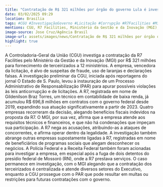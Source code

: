 ```yaml
---
title: "Contratação de R$ 321 milhões por órgão do governo Lula é investigada pela CGU"
date: 03/02/2025 09:29
location: Brasília
tags: #CGU #InvestigaçãoGoverno #Licitação #Corrupção #R7Facilities #MinistérioDaGestão #Fraude #Laranjas #ContratosGovernamentais #PolíciaFederal #abc360noticias
mentions: CGU, R7 Facilities, Ministério da Gestão e da Inovação (MGI), Gildenilson Braz Torres, Esther Dweck, Vinícius Marques de Carvalho, Polícia Federal, Receita Federal, O Estado de S. Paulo, Murilo Jacoby Fernandes, Comando Vermelho.
image-source: Jose Cruz/Agência Brasil
image-url: assets/images/news/Contratação de R$ 321 milhões por órgão do governo Lula é investigada pela CGU.jpg
highlight: true
---
```


A Controladoria-Geral da União (CGU) investiga a contratação da R7 Facilities pelo Ministério da Gestão e da Inovação (MGI) por R$ 321 milhões para fornecimento de terceirizados a 12 ministérios.  A empresa, vencedora da licitação, é alvo de suspeitas de fraude, uso de laranjas e declarações falsas.  A investigação preliminar da CGU, iniciada após reportagens do jornal O Estado de S. Paulo, levou à instauração de um Processo Administrativo de Responsabilização (PAR) para apurar possíveis violações às leis anticorrupção e de licitações.  A R7, registrada em nome de Gildenilson Braz Torres, um técnico em contabilidade de baixa renda,  já acumulou R$ 696,8 milhões em contratos com o governo federal desde 2019, expandindo sua atuação significativamente a partir de 2023.  Quatro empresas recorreram da decisão, alegando benefícios fiscais indevidos na proposta da R7. O MGI, por sua vez, afirma que a empresa atende aos requisitos técnicos e financeiros, e que não há condenações que impeçam sua participação. A R7 nega as acusações, atribuindo-as a ataques de concorrentes, e afirma operar dentro da legalidade.  A investigação também abrange outras empresas supostamente ligadas à R7, registradas em nome de beneficiários de programas sociais que alegam desconhecer os negócios. A Polícia Federal e a Receita Federal também foram acionadas para investigar a empresa, em especial após a fuga de dois detentos do presídio federal de Mossoró (RN), onde a R7 prestava serviços. O caso permanece em investigação, com o MGI alegando que a contratação dos terceirizados é centralizada e atende diversos setores do Executivo, enquanto a CGU prossegue com o PAR que pode resultar em multas ou restrições para futuras contratações com o governo.
